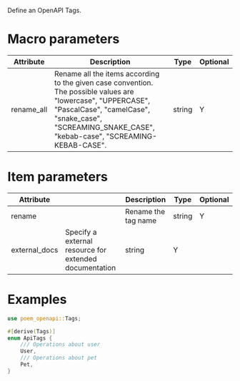 Define an OpenAPI Tags.

# Macro parameters

| Attribute  | Description                                                                                                                                                                                                           | Type   | Optional |
|------------|-----------------------------------------------------------------------------------------------------------------------------------------------------------------------------------------------------------------------|--------|----------|
| rename_all | Rename all the items according to the given case convention. The possible values are "lowercase", "UPPERCASE", "PascalCase", "camelCase", "snake_case", "SCREAMING_SNAKE_CASE", "kebab-case", "SCREAMING-KEBAB-CASE". | string | Y        |

# Item parameters

| Attribute |   | Description         | Type   | Optional |
|-----------|---|---------------------|--------|----------|
| rename    |   | Rename the tag name | string | Y        |
| external_docs | Specify a external resource for extended documentation | string              | Y      |

# Examples

```rust
use poem_openapi::Tags;

#[derive(Tags)]
enum ApiTags {
    /// Operations about user
    User,
    /// Operations about pet
    Pet,
}
```
<!-- Auto-update: 2025-10-10T04:34:45.836403 -->
